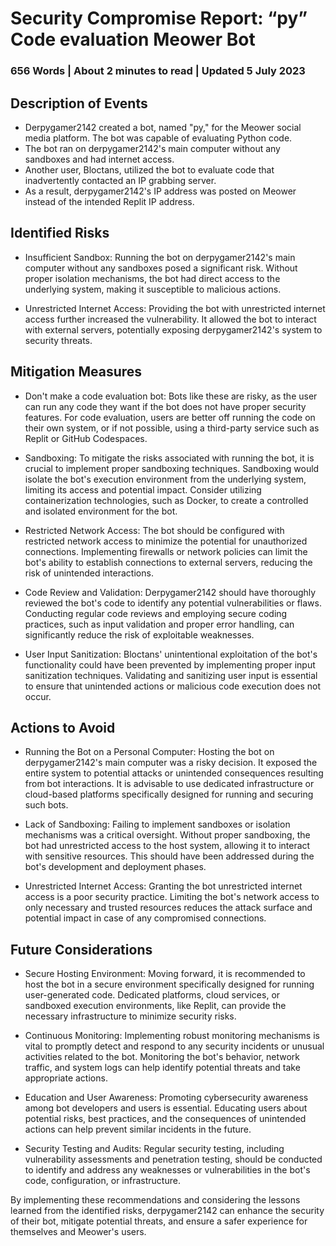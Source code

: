 # Security Compromise Report: “py” Code evaluation Meower Bot

### 656 Words | About 2 minutes to read | Updated 5 July 2023

## Description of Events

- Derpygamer2142 created a bot, named "py," for the Meower social media platform. The bot was capable of evaluating Python code.
- The bot ran on derpygamer2142's main computer without any sandboxes and had internet access.
- Another user, Bloctans, utilized the bot to evaluate code that inadvertently contacted an IP grabbing server.
- As a result, derpygamer2142's IP address was posted on Meower instead of the intended Replit IP address.

## Identified Risks
- Insufficient Sandbox: Running the bot on derpygamer2142's main computer without any sandboxes posed a significant risk. Without proper isolation mechanisms, the bot had direct access to the underlying system, making it susceptible to malicious actions.

- Unrestricted Internet Access: Providing the bot with unrestricted internet access further increased the vulnerability. It allowed the bot to interact with external servers, potentially exposing derpygamer2142's system to security threats.

## Mitigation Measures
- Don't make a code evaluation bot: Bots like these are risky, as the user can run any code they want if the bot does not have proper security features. For code evaluation, users are better off running the code on their own system, or if not possible, using a third-party service such as Replit or GitHub Codespaces.

- Sandboxing: To mitigate the risks associated with running the bot, it is crucial to implement proper sandboxing techniques. Sandboxing would isolate the bot's execution environment from the underlying system, limiting its access and potential impact. Consider utilizing containerization technologies, such as Docker, to create a controlled and isolated environment for the bot.

- Restricted Network Access: The bot should be configured with restricted network access to minimize the potential for unauthorized connections. Implementing firewalls or network policies can limit the bot's ability to establish connections to external servers, reducing the risk of unintended interactions.

- Code Review and Validation: Derpygamer2142 should have thoroughly reviewed the bot's code to identify any potential vulnerabilities or flaws. Conducting regular code reviews and employing secure coding practices, such as input validation and proper error handling, can significantly reduce the risk of exploitable weaknesses.

- User Input Sanitization: Bloctans' unintentional exploitation of the bot's functionality could have been prevented by implementing proper input sanitization techniques. Validating and sanitizing user input is essential to ensure that unintended actions or malicious code execution does not occur.

## Actions to Avoid
- Running the Bot on a Personal Computer: Hosting the bot on derpygamer2142's main computer was a risky decision. It exposed the entire system to potential attacks or unintended consequences resulting from bot interactions. It is advisable to use dedicated infrastructure or cloud-based platforms specifically designed for running and securing such bots.

- Lack of Sandboxing: Failing to implement sandboxes or isolation mechanisms was a critical oversight. Without proper sandboxing, the bot had unrestricted access to the host system, allowing it to interact with sensitive resources. This should have been addressed during the bot's development and deployment phases.

- Unrestricted Internet Access: Granting the bot unrestricted internet access is a poor security practice. Limiting the bot's network access to only necessary and trusted resources reduces the attack surface and potential impact in case of any compromised connections.

## Future Considerations
- Secure Hosting Environment: Moving forward, it is recommended to host the bot in a secure environment specifically designed for running user-generated code. Dedicated platforms, cloud services, or sandboxed execution environments, like Replit, can provide the necessary infrastructure to minimize security risks.

- Continuous Monitoring: Implementing robust monitoring mechanisms is vital to promptly detect and respond to any security incidents or unusual activities related to the bot. Monitoring the bot's behavior, network traffic, and system logs can help identify potential threats and take appropriate actions.

- Education and User Awareness: Promoting cybersecurity awareness among bot developers and users is essential. Educating users about potential risks, best practices, and the consequences of unintended actions can help prevent similar incidents in the future.

- Security Testing and Audits: Regular security testing, including vulnerability assessments and penetration testing, should be conducted to identify and address any weaknesses or vulnerabilities in the bot's code, configuration, or infrastructure.

By implementing these recommendations and considering the lessons learned from the identified risks, derpygamer2142 can enhance the security of their bot, mitigate potential threats, and ensure a safer experience for themselves and Meower's users.